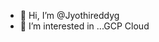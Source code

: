 - 👋 Hi, I’m @Jyothireddyg
- 👀 I’m interested in ...GCP Cloud

<!---
Jyothireddyg/Jyothireddyg is a ✨ special ✨ repository because its `README.md` (this file) appears on your GitHub profile.
You can click the Preview link to take a look at your changes.
--->


